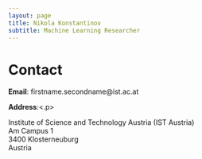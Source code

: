 ```yaml
---
layout: page
title: Nikola Konstantinov
subtitle: Machine Learning Researcher
---
```


<h1> Contact </h1>
<p><b>Email</b>: firstname.secondname@ist.ac.at</p>

<p><b>Address</b>:<.p>

<p>Institute of Science and Technology Austria (IST Austria)<br>
Am Campus 1<br>
3400 Klosterneuburg<br>
Austria</p>